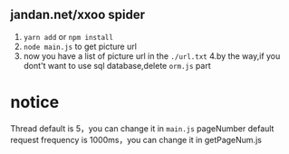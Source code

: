 ## jandan.net/xxoo spider
1. `yarn add` or  `npm install`
2. `node main.js` to get picture url
3. now you have a list of picture url in the `./url.txt`
4.by the way,if you dont't want to use sql database,delete `orm.js` part

# notice
Thread default is 5，you can change it in `main.js`
pageNumber default request frequency is 1000ms，you can change it in getPageNum.js
